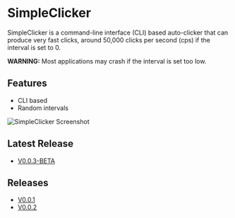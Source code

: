 # SimpleClicker

SimpleClicker is a command-line interface (CLI) based auto-clicker that can produce very fast clicks, around 50,000 clicks per second (cps) if the interval is set to 0.

**WARNING:** Most applications may crash if the interval is set too low.

## Features

- CLI based
- Random intervals

![SimpleClicker Screenshot](https://github.com/MelloJello6446/SimpleClicker/assets/110226006/e01a9880-487d-42fd-90c6-ff1e45c24fe4)
## Latest Release
- [V0.0.3-BETA](https://github.com/MelloJello6446/SimpleClicker/releases/tag/V0.0.3-BETA)
  
## Releases
- [V0.0.1](https://github.com/MelloJello6446/SimpleClicker/releases/tag/V0.0.1)
- [V0.0.2](https://github.com/MelloJello6446/SimpleClicker/releases/tag/V0.0.2)
  

